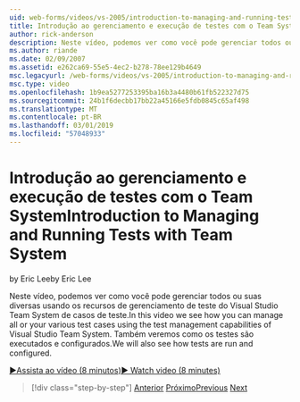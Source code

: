 ```yaml
---
uid: web-forms/videos/vs-2005/introduction-to-managing-and-running-tests-with-team-system
title: Introdução ao gerenciamento e execução de testes com o Team System | Microsoft Docs
author: rick-anderson
description: Neste vídeo, podemos ver como você pode gerenciar todos ou suas diversas usando os recursos de gerenciamento de teste do Visual Studio Team System de casos de teste. Também veremos...
ms.author: riande
ms.date: 02/09/2007
ms.assetid: e262ca69-55e5-4ec2-b278-78ee129b4649
msc.legacyurl: /web-forms/videos/vs-2005/introduction-to-managing-and-running-tests-with-team-system
msc.type: video
ms.openlocfilehash: 1b9ea5277253395ba16b3a4480b61fb522327d75
ms.sourcegitcommit: 24b1f6decbb17bb22a45166e5fdb0845c65af498
ms.translationtype: MT
ms.contentlocale: pt-BR
ms.lasthandoff: 03/01/2019
ms.locfileid: "57048933"
---
```

<a name="introduction-to-managing-and-running-tests-with-team-system"></a><span data-ttu-id="a3cac-104">Introdução ao gerenciamento e execução de testes com o Team System</span><span class="sxs-lookup"><span data-stu-id="a3cac-104">Introduction to Managing and Running Tests with Team System</span></span>
====================
<span data-ttu-id="a3cac-105">by Eric Lee</span><span class="sxs-lookup"><span data-stu-id="a3cac-105">by Eric Lee</span></span>

<span data-ttu-id="a3cac-106">Neste vídeo, podemos ver como você pode gerenciar todos ou suas diversas usando os recursos de gerenciamento de teste do Visual Studio Team System de casos de teste.</span><span class="sxs-lookup"><span data-stu-id="a3cac-106">In this video we see how you can manage all or your various test cases using the test management capabilities of Visual Studio Team System.</span></span> <span data-ttu-id="a3cac-107">Também veremos como os testes são executados e configurados.</span><span class="sxs-lookup"><span data-stu-id="a3cac-107">We will also see how tests are run and configured.</span></span>

[<span data-ttu-id="a3cac-108">&#9654;Assista ao vídeo (8 minutos)</span><span class="sxs-lookup"><span data-stu-id="a3cac-108">&#9654; Watch video (8 minutes)</span></span>](https://channel9.msdn.com/Blogs/ASP-NET-Site-Videos/introduction-to-managing-and-running-tests-with-team-system)

> [!div class="step-by-step"]
> <span data-ttu-id="a3cac-109">[Anterior](introduction-to-manual-testing-with-team-system.md)
> [Próximo](measuring-the-business-value-of-ajax.md)</span><span class="sxs-lookup"><span data-stu-id="a3cac-109">[Previous](introduction-to-manual-testing-with-team-system.md)
[Next](measuring-the-business-value-of-ajax.md)</span></span>

